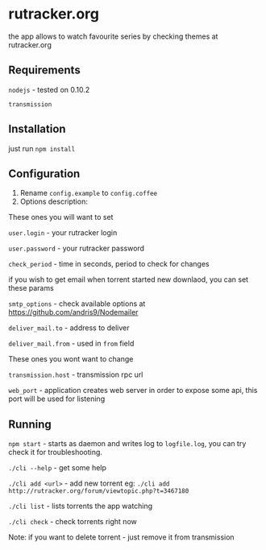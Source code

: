rutracker.org
======

the app allows to watch favourite series by checking themes at rutracker.org


Requirements
-------

`nodejs` - tested on 0.10.2

`transmission`

Installation
-------
just run `npm install`

Configuration
-------

1. Rename `config.example` to `config.coffee`
2. Options description:

  These ones you will want to set

  `user.login` - your rutracker login

  `user.password` - your rutracker password

  `check_period` - time in seconds, period to check for changes

  if you wish to get email when torrent started new downlaod, you can set these params

  `smtp_options` - check available options at https://github.com/andris9/Nodemailer

  `deliver_mail.to` - address to deliver

  `deliver_mail.from` - used in `from` field


  These ones you wont want to change

  `transmission.host` - transmission rpc url
  
  `web_port` - application creates web server in order to expose some api, this port will be used for listening

Running
-------
`npm start` - starts as daemon and writes log to `logfile.log`, you can try check it for troubleshooting.

`./cli --help` - get some help

`./cli add <url>` - add new torrent eg: `./cli add http://rutracker.org/forum/viewtopic.php?t=3467180`

`./cli list` - lists torrents the app watching

`./cli check` - check torrents right now

Note: if you want to delete torrent - just remove it from transmission